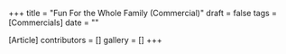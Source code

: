 +++
title = "Fun For the Whole Family (Commercial)"
draft = false
tags = [Commercials]
date = ""

[Article]
contributors = []
gallery = []
+++